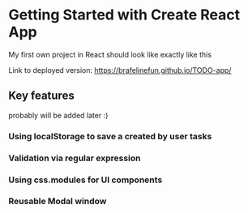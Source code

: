 # Getting Started with Create React App

My first own project in React should look like exactly like this 

Link to deployed version: https://brafelinefun.github.io/TODO-app/

## Key features

probably will be added later :)

### Using localStorage to save a created by user tasks
### Validation via regular expression
### Using css.modules for UI components
### Reusable Modal window

